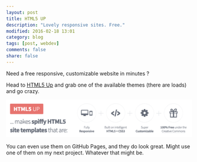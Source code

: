 ```yaml
---
layout: post
title: HTML5 UP
description: "Lovely responsive sites. Free."
modified: 2016-02-18 13:01
category: blog
tags: [post, webdev]
comments: false
share: false
---
```


Need a free responsive, customizable website in minutes ? 

Head to [HTML5 Up](https://html5up.net/) and grab one of the available themes (there are loads) and go crazy.


![](https://raw.githubusercontent.com/maique/xanatoNet/master/docs/images/html5up.png)

You can even use them on GitHub Pages, and they do look great. Might use one of them on my next project. Whatever that might be.
